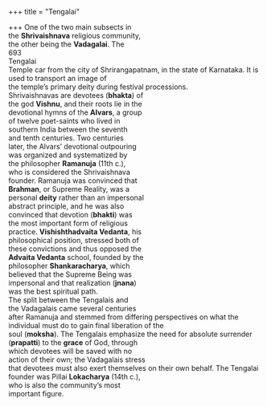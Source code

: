 +++
title = "Tengalai"

+++
One of the two main subsects in  
the **Shrivaishnava** religious community,  
the other being the **Vadagalai**. The  
693  
Tengalai  
Temple car from the city of Shrirangapatnam, in the state of Karnataka. It is used to transport an image of  
the temple’s primary deity during festival processions.  
Shrivaishnavas are devotees (**bhakta**) of  
the god **Vishnu**, and their roots lie in the  
devotional hymns of the **Alvars**, a group  
of twelve poet-saints who lived in  
southern India between the seventh  
and tenth centuries. Two centuries  
later, the Alvars’ devotional outpouring  
was organized and systematized by  
the philosopher **Ramanuja** (11th c.),  
who is considered the Shrivaishnava  
founder. Ramanuja was convinced that  
**Brahman**, or Supreme Reality, was a  
personal **deity** rather than an impersonal  
abstract principle, and he was also  
convinced that devotion (**bhakti**) was  
the most important form of religious  
practice. **Vishishthadvaita Vedanta**, his  
philosophical position, stressed both of  
these convictions and thus opposed the  
**Advaita Vedanta** school, founded by the  
philosopher **Shankaracharya**, which  
believed that the Supreme Being was  
impersonal and that realization (**jnana**)  
was the best spiritual path.  
The split between the Tengalais and  
the Vadagalais came several centuries  
after Ramanuja and stemmed from differing perspectives on what the individual must do to gain final liberation of the  
soul (**moksha**). The Tengalais emphasize the need for absolute surrender  
(**prapatti**) to the **grace** of God, through  
which devotees will be saved with no  
action of their own; the Vadagalais stress  
that devotees must also exert themselves on their own behalf. The Tengalai  
founder was Pillai **Lokacharya** (14th c.),  
who is also the community’s most  
important figure.